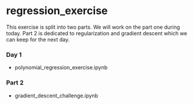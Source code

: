 # regression_exercise

This exercise is split into two parts. We will work on the part one during today. Part 2 is dedicated to regularization and gradient descent which we can keep for the next day.

### Day 1

- polynomial_regression_exercise.ipynb


### Part 2

- gradient_descent_challenge.ipynb